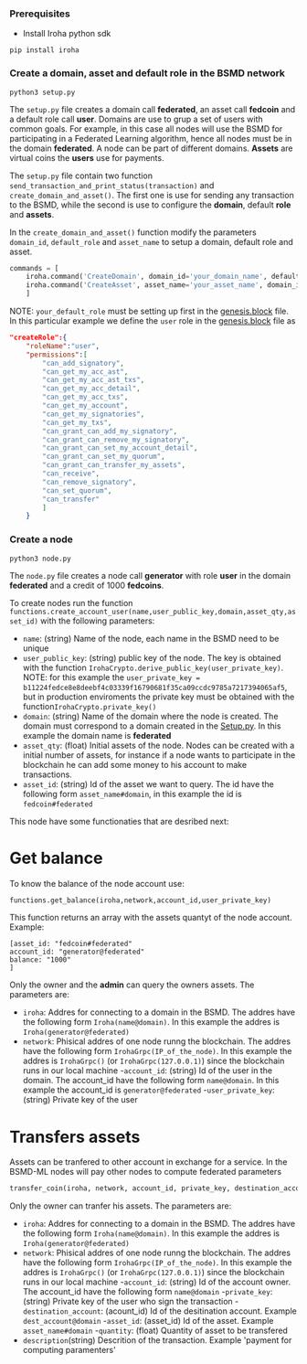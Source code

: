 ### Prerequisites

- Install Iroha python sdk
```shell
pip install iroha
```
### Create a domain, asset and default role in the BSMD network
```shell
python3 setup.py
```
The `setup.py` file creates a domain call **federated**, an asset call **fedcoin** and a default role call **user**. Domains are use to grup a set of users with common goals. For example, in this case all nodes will use the BSMD for participating in a Federated Learning algorithm, hence all nodes must be in the domain **federated**. A node can be part of different domains. **Assets** are virtual coins the **users** use for payments.

The `setup.py` file contain two function `send_transaction_and_print_status(transaction)` and `create_domain_and_asset()`. The first one is use for sending any transaction to the BSMD, while the second is use to configure the **domain**, default **role** and **assets**.

In the `create_domain_and_asset()` function modify the parameters `domain_id`, `default_role` and `asset_name` to setup a domain, default role and asset. 
```python
commands = [
	iroha.command('CreateDomain', domain_id='your_domain_name', default_role='your_defaul_role'),
	iroha.command('CreateAsset', asset_name='your_asset_name', domain_id='your_domain_name',precision=number_of_decimals)
	]
```
NOTE: `your_default_role` must be setting up first in the [genesis.block](/network/config/genesis.block) file. In this particular example we define the `user` role in the [genesis.block](/network/config/genesis.block) file as
```json
"createRole":{
	"roleName":"user",
	"permissions":[
		"can_add_signatory",
		"can_get_my_acc_ast",
		"can_get_my_acc_ast_txs",
		"can_get_my_acc_detail",
		"can_get_my_acc_txs",
		"can_get_my_account",
		"can_get_my_signatories",
		"can_get_my_txs",
		"can_grant_can_add_my_signatory",
		"can_grant_can_remove_my_signatory",
		"can_grant_can_set_my_account_detail",
		"can_grant_can_set_my_quorum",
		"can_grant_can_transfer_my_assets",
		"can_receive",
		"can_remove_signatory",
		"can_set_quorum",
		"can_transfer"
		]
	}
```
### Create a node
```shell
python3 node.py
```
The `node.py` file creates a node call **generator** with role **user** in the domain **federated** and a credit of 1000 **fedcoins**. 

To create nodes run the function `functions.create_account_user(name,user_public_key,domain,asset_qty,asset_id)` with the following parameters:
- `name`: (string) Name of the node, each name in the BSMD need to be unique
- `user_public_key`: (string) public key of the node. The key is obtained with the function `IrohaCrypto.derive_public_key(user_private_key)`. NOTE: for this example the `user_private_key = b11224fedce8e8deebf4c03339f16790681f35ca09ccdc9785a7217394065af5`, but in production enviroments the private key must be obtained with the function`IrohaCrypto.private_key()`
- `domain`: (string) Name of the domain where the node is created. The domain must correspond to a domain created in the [Setup.py](Setup.py). In this example the domain name is **federated**
- `asset_qty`: (float) Initial assets of the node. Nodes can be created with a initial number of assets, for instance if a node wants to participate in the blockchain he can add some money to his account to make transactions. 
- `asset_id`: (string) Id of the asset we want to query. The id have the following form `asset_name#domain`, in this example the id is `fedcoin#federated`

This node have some functionaties that are desribed next:

# Get balance 
To know the balance of the node account use:
```python
functions.get_balance(iroha,network,account_id,user_private_key)
```
This function returns an array with the assets quantyt of the node account. Example:
```
[asset_id: "fedcoin#federated"
account_id: "generator@federated"
balance: "1000"
]
```
Only the owner and the **admin** can query the owners assets. The parameters are:
- `iroha`: Addres for connecting to a domain in the BSMD. The addres have the following form `Iroha(name@domain)`. In this example the addres is `Iroha(generator@federated)` 
- `network`: Phisical addres of one node runng the blockchain. The addres have the following form `IrohaGrpc(IP_of_the_node)`.  In this example the addres is `IrohaGrpc()` (or `IrohaGrpc(127.0.0.1)`) since the blockchain runs in our local machine
-`account_id`: (string) Id of the user in the domain. The account_id have the following form `name@domain`. In this example the account_id is `generator@federated`
-`user_private_key`: (string) Private key of the user

# Transfers assets 
Assets can be tranfered to other account in exchange for a service. In the BSMD-ML nodes will pay other nodes to compute federated parameters
```python
transfer_coin(iroha, network, account_id, private_key, destination_account, asset_id, quantity, description)
```
Only the owner can tranfer his assets. The parameters are:
- `iroha`: Addres for connecting to a domain in the BSMD. The addres have the following form `Iroha(name@domain)`. In this example the addres is `Iroha(generator@federated)` 
- `network`: Phisical addres of one node runng the blockchain. The addres have the following form `IrohaGrpc(IP_of_the_node)`.  In this example the addres is `IrohaGrpc()` (or `IrohaGrpc(127.0.0.1)`) since the blockchain runs in our local machine
-`account_id`: (string) Id of the account owner. The account_id have the following form `name@domain`
-`private_key`: (string) Private key of the user who sign the transaction
-`destination_account`: (acount_id) Id of the desitination account. Example `dest_account@domain`
-`asset_id`: (asset_id) Id of the asset. Example `asset_name#domain`
-`quantity`: (float) Quantity of asset to be transfered
- `description`(string) Descrition of the transaction. Example 'payment for computing paramenters'
